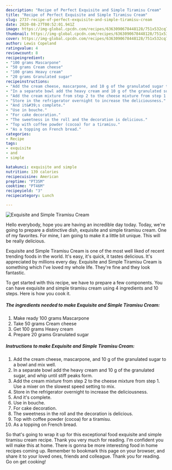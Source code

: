 ```yaml
---
description: "Recipe of Perfect Exquisite and Simple Tiramisu Cream"
title: "Recipe of Perfect Exquisite and Simple Tiramisu Cream"
slug: 2737-recipe-of-perfect-exquisite-and-simple-tiramisu-cream
date: 2020-08-27T00:52:01.941Z
image: https://img-global.cpcdn.com/recipes/6363090678448128/751x532cq70/exquisite-and-simple-tiramisu-cream-recipe-main-photo.jpg
thumbnail: https://img-global.cpcdn.com/recipes/6363090678448128/751x532cq70/exquisite-and-simple-tiramisu-cream-recipe-main-photo.jpg
cover: https://img-global.cpcdn.com/recipes/6363090678448128/751x532cq70/exquisite-and-simple-tiramisu-cream-recipe-main-photo.jpg
author: Lewis Copeland
ratingvalue: 4
reviewcount: 8
recipeingredient:
- "100 grams Mascarpone"
- "50 grams Cream cheese"
- "100 grams Heavy cream"
- "20 grams Granulated sugar"
recipeinstructions:
- "Add the cream cheese, mascarpone, and 10 g of the granulated sugar to a bowl and mix well."
- "In a separate bowl add the heavy cream and 10 g of the granulated sugar, and whip until stiff peaks form."
- "Add the cream mixture from step 2 to the cheese mixture from step 1. Use a mixer on the slowest speed setting to mix."
- "Store in the refrigerator overnight to increase the deliciousness."
- "And it&#39;s complete."
- "Use in bouche."
- "For cake decoration."
- "The sweetness in the roll and the decoration is delicious."
- "Top with coffee powder (cocoa) for a tiramisu."
- "As a topping on French bread."
categories:
- Recipe
tags:
- exquisite
- and
- simple

katakunci: exquisite and simple 
nutrition: 139 calories
recipecuisine: American
preptime: "PT35M"
cooktime: "PT46M"
recipeyield: "3"
recipecategory: Lunch

---
```



![Exquisite and Simple Tiramisu Cream](https://img-global.cpcdn.com/recipes/6363090678448128/751x532cq70/exquisite-and-simple-tiramisu-cream-recipe-main-photo.jpg)

Hello everybody, hope you are having an incredible day today. Today, we're going to prepare a distinctive dish, exquisite and simple tiramisu cream. One of my favorites. For mine, I am going to make it a little bit unique. This will be really delicious.



Exquisite and Simple Tiramisu Cream is one of the most well liked of recent trending foods in the world. It's easy, it's quick, it tastes delicious. It's appreciated by millions every day. Exquisite and Simple Tiramisu Cream is something which I've loved my whole life. They're fine and they look fantastic.


To get started with this recipe, we have to prepare a few components. You can have exquisite and simple tiramisu cream using 4 ingredients and 10 steps. Here is how you cook it.

<!--inarticleads1-->

##### The ingredients needed to make Exquisite and Simple Tiramisu Cream:

1. Make ready 100 grams Mascarpone
1. Take 50 grams Cream cheese
1. Get 100 grams Heavy cream
1. Prepare 20 grams Granulated sugar




<!--inarticleads2-->

##### Instructions to make Exquisite and Simple Tiramisu Cream:

1. Add the cream cheese, mascarpone, and 10 g of the granulated sugar to a bowl and mix well.
1. In a separate bowl add the heavy cream and 10 g of the granulated sugar, and whip until stiff peaks form.
1. Add the cream mixture from step 2 to the cheese mixture from step 1. Use a mixer on the slowest speed setting to mix.
1. Store in the refrigerator overnight to increase the deliciousness.
1. And it&#39;s complete.
1. Use in bouche.
1. For cake decoration.
1. The sweetness in the roll and the decoration is delicious.
1. Top with coffee powder (cocoa) for a tiramisu.
1. As a topping on French bread.




So that's going to wrap it up for this exceptional food exquisite and simple tiramisu cream recipe. Thank you very much for reading. I'm confident you will make this at home. There is gonna be more interesting food in home recipes coming up. Remember to bookmark this page on your browser, and share it to your loved ones, friends and colleague. Thank you for reading. Go on get cooking!
